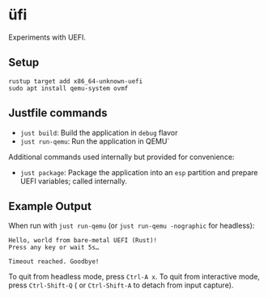 # üfi

Experiments with UEFI.

## Setup

```shell
rustup target add x86_64-unknown-uefi
sudo apt install qemu-system ovmf
```

## Justfile commands

- `just build`: Build the application in `debug` flavor
- `just run-qemu`: Run the application in QEMU`

Additional commands used internally but provided for convenience:

- `just package`: Package the application into an `esp` partition and prepare UEFI variables; called internally.

## Example Output

When run with `just run-qemu` (or `just run-qemu -nographic` for headless):

```
Hello, world from bare-metal UEFI (Rust)!
Press any key or wait 5s…

Timeout reached. Goodbye!
```

To quit from headless mode, press `Ctrl-A x`. To quit from interactive mode, press `Ctrl-Shift-Q` (
or `Ctrl-Shift-A` to detach from input capture).
